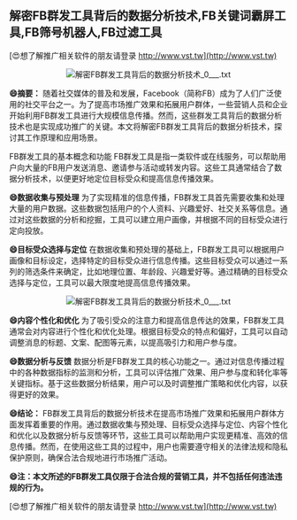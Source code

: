 ## **解密FB群发工具背后的数据分析技术,FB关键词霸屏工具,FB筛号机器人,FB过滤工具**

[😍想了解推广相关软件的朋友请登录 http://www.vst.tw](http://www.vst.tw)

 <center><img src="https://vst.tw/MP4/tuiguang/png/8.png" alt="解密FB群发工具背后的数据分析技术_0___.txt"></center>

**😄摘要：**
随着社交媒体的普及和发展，Facebook（简称FB）成为了人们广泛使用的社交平台之一。为了提高市场推广效果和拓展用户群体，一些营销人员和企业开始利用FB群发工具进行大规模信息传播。然而，这些群发工具背后的数据分析技术也是实现成功推广的关键。本文将解密FB群发工具背后的数据分析技术，探讨其工作原理和应用场景。

FB群发工具的基本概念和功能
FB群发工具是指一类软件或在线服务，可以帮助用户向大量的FB用户发送消息、邀请参与活动或转发内容。这些工具通常结合了数据分析技术，以便更好地定位目标受众和提高信息传播效果。

**😄数据收集与预处理**
为了实现精准的信息传播，FB群发工具首先需要收集和处理大量的用户数据。这些数据包括用户的个人资料、兴趣爱好、社交关系等信息。通过对这些数据的分析和挖掘，工具可以建立用户画像，并根据不同的目标受众进行定向投放。

**😄目标受众选择与定位**
在数据收集和预处理的基础上，FB群发工具可以根据用户画像和目标设定，选择特定的目标受众进行信息传播。这些目标受众可以通过一系列的筛选条件来确定，比如地理位置、年龄段、兴趣爱好等。通过精确的目标受众选择与定位，工具可以最大限度地提高信息传播效果。

 <center><img src="https://vst.tw/MP4/tuiguang/png/8.png" alt="解密FB群发工具背后的数据分析技术_0___.txt"></center>

**😄内容个性化和优化**
为了吸引受众的注意力和提高信息传达的效果，FB群发工具通常会对内容进行个性化和优化处理。根据目标受众的特点和偏好，工具可以自动调整消息的标题、文案、配图等元素，以提高吸引力和用户参与度。

**😄数据分析与反馈**
数据分析是FB群发工具的核心功能之一。通过对信息传播过程中的各种数据指标的监测和分析，工具可以评估推广效果、用户参与度和转化率等关键指标。基于这些数据分析结果，用户可以及时调整推广策略和优化内容，以获得更好的效果。

**😄结论：**
FB群发工具背后的数据分析技术在提高市场推广效果和拓展用户群体方面发挥着重要的作用。通过数据收集与预处理、目标受众选择与定位、内容个性化和优化以及数据分析与反馈等环节，这些工具可以帮助用户实现更精准、高效的信息传播。然而，在使用这些工具的过程中，用户也需要遵守相关的法律法规和隐私保护原则，确保合法合规地进行市场推广活动。

**😄注：本文所述的FB群发工具仅限于合法合规的营销工具，并不包括任何违法违规的行为。**

[😍想了解推广相关软件的朋友请登录 http://www.vst.tw](http://www.vst.tw)



